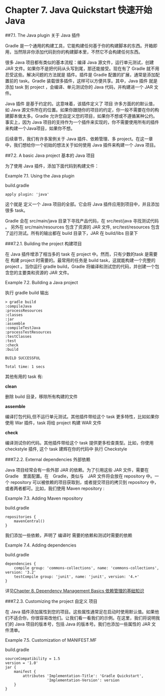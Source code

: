 Chapter 7. Java Quickstart 快速开始 Java
===================

##7.1. The Java plugin 关于 Java 插件

Gradle 是一个通用的构建工具，它能构建任何基于你的构建脚本的东西。开箱即用，当然除非你添加代码到你的构建脚本里，不然它不会构建任何东西。

很多 Java 项目都有类似的基本流程：编译 Java 源文件，运行单元测试，创建 JAR 文件。如果你不是把代码从头写到尾，那还能接受。现在有了 Gradle 就不用忍受这些。解决问题的方法就是 插件。插件是 Gradle 配置的扩展，通常是添加配置前的 task。Gradle 装载很多插件，这样可以方便共享。其中，Java 插件 就是添加 task 到 project ，会编译、单元测试你的 Java 代码，并构建进一个 JAR 文件。

Java 插件 是基于约定的。这意味着，该插件定义了 项目 许多方面的的默认值，如 Java 源文件所在的位置。如果你跟随你的项目的约定，你一般不需要在你的构建脚本做太多。Gradle 允许您自定义您的项目，如果你不想或不遵循某种公约。事实上，因为 Java 项目的支持作为一个插件来实现的，你不需要使用所有的插件来构建一个Java项目，如果你不想。

后续章节，我们有许多案例关于 Java 插件、依赖管理、多 project。在这一章中，我们想给你一个初始的想法关于如何使用 Java 插件来构建一个 Java 项目。

##7.2. A basic Java project 基本的 Java 项目

为了使用 Java  插件，添加下面代码到构建文件：

Example 7.1. Using the Java plugin

build.gradle

	apply plugin: 'java'

这个就是 定义一个 Java 项目的全部。它会将 Java 插件应用到项目中，并且添加很多 task。

Gradle 会在 src/main/java 目录下寻找产品代码，在 src/test/java 寻找测试代码 。 另外在 src/main/resources 包含了资源的 JAR 文件,  src/test/resources 包含了运行测试。所有的输出都在 build  目录下，JAR 在  build/libs 目录下

###7.2.1. Building the project 构建项目

在 Java 插件增添了相当多的 task 在 project 中。然而，只有少数的task 是需要在 构建 project 时需要的。最常用的任务是  build task，这就能构建一个完整的 project 。当你运行 gradle build，Gradle 将编译和测试您的代码，并创建一个包含您的主要类和资源的 JAR 文件。

Example 7.2. Building a Java project

执行 gradle build 输出

	> gradle build
	:compileJava
	:processResources
	:classes
	:jar
	:assemble
	:compileTestJava
	:processTestResources
	:testClasses
	:test
	:check
	:build
	
	BUILD SUCCESSFUL
	
	Total time: 1 secs


其他有用的 task 有:

**clean**

删除 build 目录，移除所有构建的文件

**assemble**

编译打包代码,但不运行单元测试。其他插件带给这个 task 更多特性，比如如果你使用 War 插件，task 将给 project 构建 WAR 文件

**check**

编译测试你的代码。其他插件带给这个 task 提供更多检查类型。比如，你使用 checkstyle 插件, 这个 task 建辉在你的代码中 执行 Checkstyle 
 
###7.2.2. External dependencies 外部依赖

Java 项目经常会有一些外部 JAR 的依赖。为了引用这些 JAR 文件，需要在 Gradle　里面配置。在　Gradle，类似与　JAR 文件将会放在 repository 中。一个 repository 可以被依赖的项目获取到，或者提交项目的拷贝到 repository 中，或者两者都可。比如，我们使用  Maven repository :

Example 7.3. Adding Maven repository

build.gradle

	repositories {
	    mavenCentral()
	}

我们添加一些依赖，声明了 编译时 需要的依赖和测试时需要的依赖

Example 7.4. Adding dependencies

build.gradle

	dependencies {
	    compile group: 'commons-collections', name: 'commons-collections', version: '3.2'
	    testCompile group: 'junit', name: 'junit', version: '4.+'
	}


详见[Chapter 8. Dependency Management Basics 依赖管理的基础知识](https://github.com/waylau/Gradle-2-User-Guide/blob/master/Chapter%208.%20Dependency%20Management%20Basics%20%E4%BE%9D%E8%B5%96%E7%AE%A1%E7%90%86%E7%9A%84%E5%9F%BA%E7%A1%80%E7%9F%A5%E8%AF%86.md) 

###7.2.3. Customizing the project 自定义 项目

在 Java 插件添加属性到您的项目。这些属性通常足在启动时使用默认值。如果他们不适合你，你很容易改他们。让我们看一看我们的示例。在这里，我们将说明我们的 Java 项目的版本号，包括 Java 的版本号。我们也添加一些属性的 JAR 文件清单。

Example 7.5. Customization of MANIFEST.MF

build.gradle

	sourceCompatibility = 1.5
	version = '1.0'
	jar {
	    manifest {
	        attributes 'Implementation-Title': 'Gradle Quickstart',
	                   'Implementation-Version': version
	    }
	}
